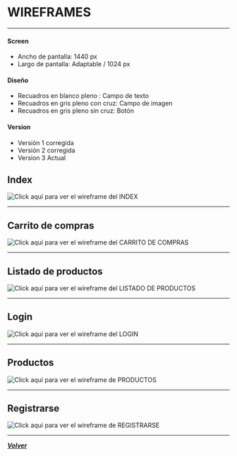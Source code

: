 # WIREFRAMES
----------------------

#### Screen

- Ancho de pantalla: 1440 px
- Largo de pantalla: Adaptable / 1024 px

#### Diseño

- Recuadros en blanco pleno       : Campo de texto
- Recuadros en gris pleno con cruz: Campo de imagen
- Recuadros en gris pleno sin cruz: Botón

#### Version

- Versión 1 corregida
- Versión 2 corregida
- Version 3 Actual

## Index

![Click aquí para ver el wireframe del INDEX](https://raw.githubusercontent.com/SebastianRaiquenParisi/proyectoIntegradorEquipo12/main/Wireframe/wireframe%20indexV3.jpg)

----------------------

## Carrito de compras

![Click aquí para ver el wireframe del CARRITO DE COMPRAS](https://raw.githubusercontent.com/SebastianRaiquenParisi/proyectoIntegradorEquipo12/main/Wireframe/wireframe%20carritoDeComprasV3.jpg)

-------------------

## Listado de productos

![Click aquí para ver el wireframe del LISTADO DE PRODUCTOS](https://raw.githubusercontent.com/SebastianRaiquenParisi/proyectoIntegradorEquipo12/main/Wireframe/wireframe%20listadoProductosV3.2.jpg)

-------------

## Login

![Click aquí para ver el wireframe del LOGIN](https://raw.githubusercontent.com/SebastianRaiquenParisi/proyectoIntegradorEquipo12/main/Wireframe/wireframe%20logInV3.jpg)

----

## Productos

![Click aquí para ver el wireframe de PRODUCTOS](https://raw.githubusercontent.com/SebastianRaiquenParisi/proyectoIntegradorEquipo12/main/Wireframe/wireframe%20productoV3.jpg)

-----

## Registrarse

![Click aquí para ver el wireframe de REGISTRARSE](https://raw.githubusercontent.com/SebastianRaiquenParisi/proyectoIntegradorEquipo12/main/Wireframe/wireframe%20registraseV3.jpg)


---

[***Volver***](https://github.com/SebastianRaiquenParisi/proyectoIntegradorEquipo12)
